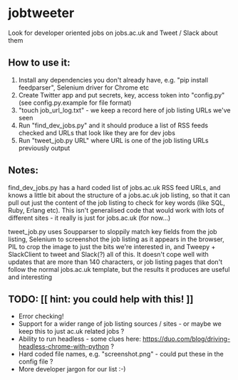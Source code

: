 # jobtweeter
Look for developer oriented jobs on jobs.ac.uk and Tweet / Slack about them

## How to use it:

1. Install any dependencies you don't already have, e.g. "pip install feedparser", Selenium driver for Chrome etc
2. Create Twitter app and put secrets, key, access token into "config.py" (see config.py.example for file format)
3. "touch job_url_log.txt" - we keep a record here of job listing URLs we've seen
4. Run "find_dev_jobs.py" and it should produce a list of RSS feeds checked and URLs that look like they are for dev jobs
5. Run "tweet_job.py URL" where URL is one of the job listing URLs previously output

## Notes:

find_dev_jobs.py has a hard coded list of jobs.ac.uk RSS feed URLs, and knows a little bit about the structure of a jobs.ac.uk job listing, so that it can pull out just the content of the job listing to check for key words (like SQL, Ruby, Erlang etc). This isn't generalised code that would work with lots of different sites - it really is just for jobs.ac.uk (for now...)

tweet_job.py uses Soupparser to sloppily match key fields from the job listing, Selenium to screenshot the job listing as it appears in the browser, PIL to crop the image to just the bits we're interested in, and Tweepy + SlackClient to tweet and Slack(?) all of this. It doesn't cope well with updates that are more than 140 characters, or job listing pages that don't follow the normal jobs.ac.uk template, but the results it produces are useful and interesting

## TODO: [[ hint: you could help with this! ]]

- Error checking!
- Support for a wider range of job listing sources / sites - or maybe we keep this to just ac.uk related jobs ?
- Ability to run headless - some clues here: https://duo.com/blog/driving-headless-chrome-with-python ?
- Hard coded file names, e.g. "screenshot.png" - could put these in the config file ?
- More developer jargon for our list :-)
